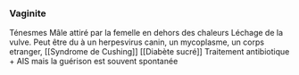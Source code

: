 ### Vaginite
  Ténesmes
  Mâle attiré par la femelle en dehors des chaleurs
  Léchage de la vulve.
  Peut être du à un herpesvirus canin, un mycoplasme, un corps etranger, [[Syndrome de Cushing]] [[Diabète sucré]] 
  Traitement antibiotique + AIS mais la guérison est souvent spontanée
